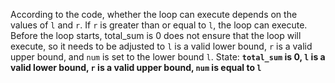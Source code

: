 According to the code, whether the loop can execute depends on the values of `l` and `r`. If `r` is greater than or equal to `l`, the loop can execute. Before the loop starts, total_sum is 0 does not ensure that the loop will execute, so it needs to be adjusted to `l` is a valid lower bound, `r` is a valid upper bound, and `num` is set to the lower bound `l`.
State: **`total_sum` is 0, `l` is a valid lower bound, `r` is a valid upper bound, `num` is equal to `l`**
